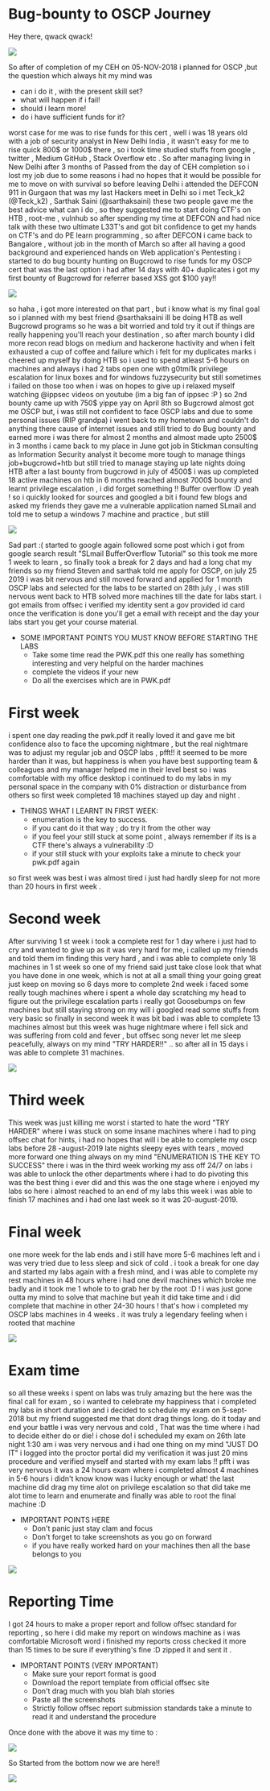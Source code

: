 #  Bug-bounty to OSCP Journey


Hey there, qwack qwack!

![](offsec-logo.png	)

So after of completion of my CEH on 05-NOV-2018 i planned for OSCP ,but the question which always hit my mind was 
*  can i do it , with the present skill set?
* what will happen if i fail!
* should i learn more!
* do i have sufficient funds for it?

worst case for me was to rise funds for this cert , well i was 18 years old with a job of security analyst in New Delhi India , it wasn't easy for me to rise quick 800$ or 1000$ there , so i took time studied stuffs from google , twitter , Medium GitHub , Stack Overflow etc . So after managing living in New Delhi after 3 months of Passed from the day of CEH completion
so i lost my job due to some reasons i had no hopes that it would be possible for me to move on with survival so before leaving Delhi i attended the DEFCON 911 in Gurgaon  that was my last Hackers meet in Delhi so i met Teck_k2  (@Teck_k2) , Sarthak Saini (@sarthaksaini) these two people gave me the best advice what can i do , so they suggested me to start doing CTF's on HTB  , root-me , vulnhub so after spending my time at DEFCON and had nice talk with these two ultimate L33T's and got bit confidence to get my hands  on CTF's and do PE learn programming , so after DEFCON i came back to Bangalore , without job in the month of March so after all having a good background and experienced hands on Web application's Pentesting
i started  to do bug bounty hunting on Bugcrowd to rise funds for my OSCP cert that was the last option i had after 14 days with 40+ duplicates i got my first bounty of Bugcrowd for referrer based XSS got $100 yay!!
  
![](happy.gif )

so haha , i got more interested on that part , but i know what is my final goal so i planned with my best friend @sarthaksaini ill be doing HTB as well Bugcrowd programs so he was a bit worried and told try it out if things are really happening you'll reach your destination , so after march bounty i did more recon read blogs on medium and hackerone hactivity and when i felt exhausted a cup of coffee and failure which i felt for my duplicates marks i cheered up myself by doing HTB  so i used to spend atleast 5-6 hours on machines and always i had 2 tabs open one with g0tmi1k privilege escalation for linux boxes and for windows fuzzysecurity but still sometimes i failed on those too when i was on hopes to give up i relaxed myself watching @ippsec videos on youtube (im a big fan of ippsec :P ) so 2nd bounty came up with 750$ yippe yay on April 8th so Bugcrowd almost got me OSCP but, i was still not confident to face OSCP labs and due to some personal issues (RIP grandpa) i went back to my hometown and couldn't do anything there cause of internet issues and still tried to do Bug bounty and earned more i was there for almost 2 months and almost made upto 2500$ in 3 months i came back to my place in June got job in Stickman consulting as Information Security analyst it become more tough to manage things job+bugcrowd+htb  but still tried to manage staying up late nights doing HTB  after a last bounty from bugcrowd in july of 4500$ i was up completed 18 active machines on htb in 6 months reached almost 7000$ bounty and learnt privilege escalation , i did forget something !! Buffer overflow :D  yeah ! so i quickly looked for sources and googled a bit i found few blogs and asked my friends they gave me a vulnerable application named SLmail and told me to setup a windows 7 machine and practice , but  still 

![](noting.gif )

Sad part :( started to google again followed some post which i got from google search result "SLmail BufferOverflow Tutorial" so this took me more 1 week to learn , so finally took a break for 2 days and had a long chat my friends 
so my friend Steven and sarthak told me apply for OSCP, on july 25 2019 i was bit nervous and still moved forward and applied for 1 month OSCP labs  and selected for the labs to be started on 28th july , i was still nervous went back to HTB solved more machines till the date for labs start. i got emails from offsec  i verified my identity sent a gov provided id card once the verification is done you'll get a email with receipt and the day your labs start you get your course material.

* SOME IMPORTANT POINTS YOU MUST KNOW BEFORE STARTING THE LABS
	* Take some time read the PWK.pdf this one really has something interesting and very helpful on the harder machines 
	* complete the videos if your new 
	* Do all the exercises which are in PWK.pdf 

# First week

 i spent one day reading the pwk.pdf it really loved it and gave me bit confidence also to face the upcoming nightmare , but the real nightmare was to adjust my regular job and OSCP labs , pfft!! it seemed to be more harder than it was, but happiness is when you have best supporting team & colleagues and my manager helped me in their level best so i was comfortable with my office desktop i continued to do my labs in my personal space in the company with 0% distraction or disturbance from others so first week completed 18 machines stayed up day and night .
 
 * THINGS WHAT I LEARNT IN FIRST WEEK:
	 *  enumeration is the key  to success.
	 * if you cant do it that way ; do try it from the other way
	 * if you feel your still stuck at some point , always remember if its is a CTF there's always a vulnerability :D
	 * if your still stuck with your exploits take a minute to check your pwk.pdf again 

so first week was best i was almost tired i just had hardly sleep for not more than 20 hours in first week .

# Second week 

After surviving 1 st week i took a complete rest for 1 day where i just had to cry and wanted to give up as it was very hard for me, i called up my friends and told them im finding this very hard , and i was able to complete only 18 machines in 1 st week so one of my friend said just take close look that what you have done in  one week, which is not at all a small thing your going great just keep on moving so 6 days more to complete 2nd week 
i faced some really tough machines where i spent a whole day scratching my head to figure out the privilege escalation parts i really got Goosebumps on few machines but still staying strong on my will i googled read some stuffs from very basic so finally in second week it was bit bad i was able to complete 13 machines  almost but this week was huge nightmare where i fell sick and was suffering from cold and fever , but offsec song never let me sleep peacefully, always on my mind "TRY HARDER!!"  ..
 so after all in 15 days i was able to complete 31 machines.
  
![](happy.gif )

# Third week 

This week was just killing me worst i started to hate the word "TRY HARDER"
where i was stuck on some insane machines where i had to ping offsec chat for hints, i had no hopes that  will i be able to complete my oscp labs before 28 -august-2019 late nights sleepy eyes with tears , moved more forward one thing always on my mind "ENUMERATION IS THE KEY TO SUCCESS"  there i was  in the third week working my ass off 24/7 on labs i was able to unlock the other departments where i had to do pivoting this was the best thing i ever did and this was the one stage where i enjoyed my labs so here i almost reached to an end of my labs this week i was able to finish 17 machines and i had one last week so it was 20-august-2019.

# Final week 

one more week for the lab ends and i still have more 5-6 machines left and i was very tried due to less sleep and sick of cold . i took a break for one day and started my labs again with a fresh mind, and i was able to complete my rest machines in 48 hours where i had one devil machines which broke me badly and it took me 1 whole to to grab her by the root :D ! i was just gone outta my mind to solve that machine but yeah it did take time and i did complete that machine in other 24-30 hours ! that's how i completed my OSCP labs machines in 4 weeks . it was truly a legendary feeling when i rooted that machine

![](ledengary.gif )

# Exam time

so all these weeks i spent on labs was truly amazing but the here was the final call for exam , so i wanted to celebrate my happiness that i completed my labs in short duration and i decided to schedule my exam on 5-sept-2018 but my friend suggested me that dont drag things long. do it today and end your battle i was very nervous and cold , That was the time where i had to decide either do or die! i chose do! i scheduled my exam on 26th late night 1:30 am i was very nervous and i had one thing on my mind "JUST DO IT"
i logged into the proctor portal did my verification it was just 20 mins procedure and verified myself and started with my exam labs !! pfft i was very nervous it was a 24 hours exam where i completed almost 4 machines in 5-6 hours i didn't know know was i lucky enough or what! the last machine did drag my time alot on privilege escalation so that did take me alot time to learn and enumerate  and finally was able to root the final machine :D
* IMPORTANT POINTS HERE
	* Don't panic just stay clam and focus
	* Don't forget to take screenshots as you go on forward 
	*  if you have really worked hard on your machines then all the base belongs to you
 
![](oh_yea.gif)
# Reporting Time

I got 24 hours to make a proper report and follow offsec standard for reporting , so here i did make my report on windows machine as i was comfortable Microsoft word i finished my reports cross checked it more than 15 times to be sure if everything's fine :D
zipped it and sent it .

*  IMPORTANT POINTS (VERY IMPORTANT)
	* Make sure your report format is good 
	* Download the report template from official offsec site 
	* Don't drag much with you blah blah stories 
	* Paste all the screenshots  
	* Strictly follow offsec report submission standards take a minute to read it and understand the procedure 
	
Once done with the above it was my time to :

![](booty.gif )

So Started from the bottom now we are here!! 

![](giphy.gif)

